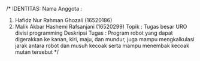 /*
IDENTITAS:
Nama Anggota 	: 	
1. Hafidz Nur Rahman Ghozali		(16520186)
2. Malik Akbar Hashemi Rafsanjani	(16520299)
Topik		: Tugas besar URO divisi programming
Deskripsi Tugas :
Program robot yang dapat digerakkan ke kanan, kiri, maju, dan mundur, 
juga mampu mengkalkulasi jarak antara robot dan musuh kecoak
serta mampu menembak kecoak mutan tersebut
*/

